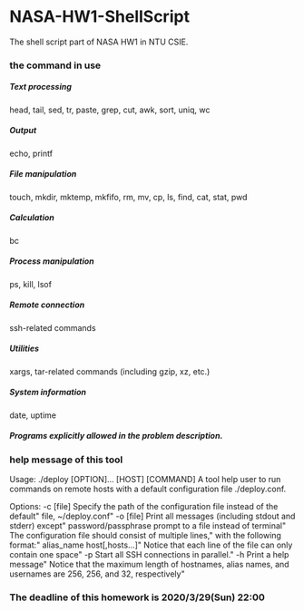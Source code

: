 # NASA-HW1-ShellScript
The shell script part of NASA HW1 in NTU CSIE.
### the command in use
##### Text processing
head, tail, sed, tr, paste, grep, cut, awk, sort, uniq, wc
##### Output
echo, printf
##### File manipulation
touch, mkdir, mktemp, mkfifo, rm, mv, cp, ls, find, cat, stat, pwd
##### Calculation 
bc
##### Process manipulation
ps, kill, lsof
##### Remote connection
ssh-related commands
##### Utilities
xargs, tar-related commands (including gzip, xz, etc.)
##### System information
date, uptime
##### Programs explicitly allowed in the problem description.

### help message of this tool
Usage: ./deploy [OPTION]... [HOST] [COMMAND]
A tool help user to run commands on remote hosts with a default configuration file ./deploy.conf.
  
Options:
-c [file]  Specify the path of the configuration file instead of the default"
          file, ~/deploy.conf"
-o [file]  Print all messages (including stdout and stderr) except"
           password/passphrase prompt to a file instead of terminal"
           The configuration file should consist of multiple lines," 
           with the following format:"
           alias_name host[,hosts...]"
           Notice that each line of the file can only contain one space"
-p         Start all SSH connections in parallel."
-h         Print a help message"
Notice that the maximum length of hostnames, alias names, and usernames are 256, 256, and 32, respectively"
  ### The deadline of this homework is 2020/3/29(Sun) 22:00
